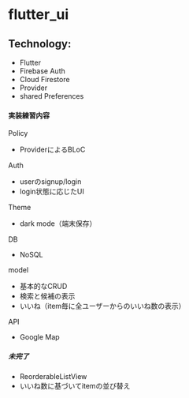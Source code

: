 # flutter_ui

## Technology:

- Flutter
- Firebase Auth
- Cloud Firestore
- Provider
- shared Preferences

#### 実装練習内容
Policy
- ProviderによるBLoC

Auth
- userのsignup/login
- login状態に応じたUI

Theme
- dark mode（端末保存）

DB
- NoSQL

model
- 基本的なCRUD
- 検索と候補の表示
- いいね（item毎に全ユーザーからのいいね数の表示）

API
- Google Map

##### 未完了
- ReorderableListView
- いいね数に基づいてitemの並び替え
